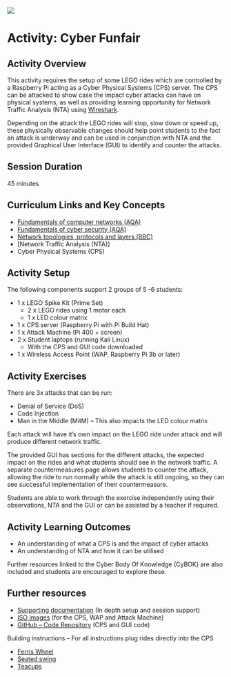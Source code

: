 ![](https://uwe-cyber.github.io/images/uwe_banner.png)

# Activity: Cyber Funfair

## Activity Overview

This activity requires the setup of some LEGO rides which are controlled  by a Raspberry Pi acting as a Cyber Physical Systems (CPS) server. The CPS can be attacked to show case the impact cyber attacks can have on physical systems, as well as providing learning opportunity for Network Traffic Analysis (NTA) using [Wireshark](https://www.wireshark.org/faq.html#_general_questions). 

Depending on the attack the LEGO rides will stop, slow down or speed up, these physically observable changes should help point students to the fact an attack is underway and can be used in conjunction with NTA and the provided Graphical User Interface (GUI) to identify and counter the attacks.

## Session Duration

45 minutes

## Curriculum Links and Key Concepts

* [Fundamentals of computer networks (AQA)](https://www.aqa.org.uk/subjects/computer-science-and-it/gcse/computer-science-8525/subject-content#Fundamentals_of_computer_networks)
* [Fundamentals of cyber security (AQA)](https://www.aqa.org.uk/subjects/computer-science-and-it/gcse/computer-science-8525/subject-content#Cyber_security)
* [Network topologies, protocols and layers (BBC)](https://www.bbc.co.uk/bitesize/guides/z666pbk/revision/1)
* [Network Traffic Analysis (NTA)]
* Cyber Physical Systems (CPS)

## Activity Setup

The following components support 2 groups of 5 -6 students:
* 1 x LEGO Spike Kit (Prime Set)
  * 2 x LEGO rides using 1 motor each
  * 1 x LED colour matrix
* 1 x CPS server (Raspberry Pi with Pi Build Hat)
* 1 x Attack Machine (Pi 400 + screen) 
* 2 x Student laptops (running Kali Linux)
  * With the CPS and GUI code downloaded
* 1 x Wireless Access Point (WAP, Raspberry Pi 3b or later)

## Activity Exercises

There are 3x attacks that can be run:

* Denial of Service (DoS)
* Code Injection
* Man in the Middle (MitM) – This also impacts the LED colour matrix

Each attack will have it’s own impact on the LEGO ride under attack and will produce different network traffic.

The provided GUI has sections for the different attacks, the expected impact on the rides and what students should see in the network traffic. A separate countermeasures page allows students to counter the attack, allowing the ride to run normally while the attack is still ongoing, so they can see successful implementation of their countermeasure.

Students are able to work through the exercise independently using their observations, NTA and the GUI or can be assisted by a teacher if required.

## Activity Learning Outcomes

* An understanding of what a CPS is and the impact of cyber attacks
* An understanding of NTA and how it can be utilised

Further resources linked to the Cyber Body Of Knowledge (CyBOK) are also included and students are encouraged to explore these.

## Further resources 

* [Supporting documentation](https://uwe-cyber.github.io/lego_funfair/cybok_report.pdf) (In depth setup and session support)
* [ISO images](https://uweacuk-my.sharepoint.com/:f:/g/personal/alan_mills_uwe_ac_uk/EguGmVOVJOhAj-4CQQWQ0n0BnZEgcUpmoO27nFCRBLGjdQ?e=z9Lvkb) (for the CPS, WAP and Attack Machine)
* [GitHub – Code Repository](https://github.com/uwe-cyber/Future_Funfair) (CPS and GUI code)

Building instructions – For all instructions plug rides directly into the CPS
* [Ferris Wheel](https://assets.education.lego.com/v3/assets/blt293eea581807678a/blt0d2abaf129110763/5f572fa927a6ca5b5b1a6e45/U2L6.pdf?locale=en-us)
* [Seated swing](https://assets.education.lego.com/v3/assets/blt293eea581807678a/bltff64b9fa4934e499/5f572f9cead1c447eca8fdd1/U2L3.pdf?locale=en-us)
* [Teacups](https://assets.education.lego.com/v3/assets/blt293eea581807678a/blt27cf3aba3ebccf38/5f572f6c4b239959f43aa72a/U2L2.pdf?locale=en-us)


